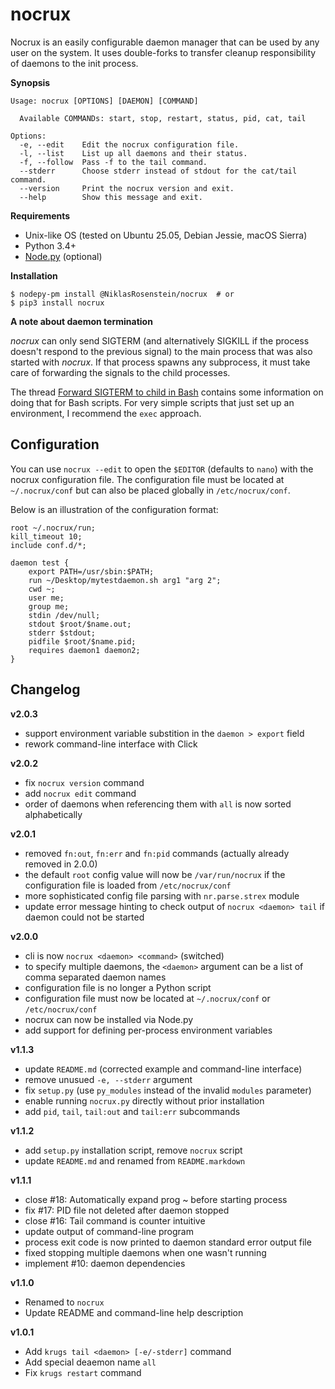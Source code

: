 # nocrux

Nocrux is an easily configurable daemon manager that can be used by any user
on the system. It uses double-forks to transfer cleanup responsibility of
daemons to the init process.

__Synopsis__

```
Usage: nocrux [OPTIONS] [DAEMON] [COMMAND]

  Available COMMANDs: start, stop, restart, status, pid, cat, tail

Options:
  -e, --edit    Edit the nocrux configuration file.
  -l, --list    List up all daemons and their status.
  -f, --follow  Pass -f to the tail command.
  --stderr      Choose stderr instead of stdout for the cat/tail command.
  --version     Print the nocrux version and exit.
  --help        Show this message and exit.
```

__Requirements__

- Unix-like OS (tested on Ubuntu 25.05, Debian Jessie, macOS Sierra)
- Python 3.4+
- [Node.py] (optional)

[Node.py]: https://github.com/nodepy/nodepy

__Installation__

    $ nodepy-pm install @NiklasRosenstein/nocrux  # or
    $ pip3 install nocrux

__A note about daemon termination__

*nocrux* can only send SIGTERM (and alternatively SIGKILL if the process
doesn't respond to the previous signal) to the main process that was also
started with *nocrux*. If that process spawns any subprocess, it must take
care of forwarding the signals to the child processes.

The thread [Forward SIGTERM to child in Bash][0] contains some information on
doing that for Bash scripts. For very simple scripts that just set up an
environment, I recommend the `exec` approach.

  [0]: http://unix.stackexchange.com/q/146756/73728

## Configuration

You can use `nocrux --edit` to open the `$EDITOR` (defaults to `nano`) with
the nocrux configuration file. The configuration file must be located at
`~/.nocrux/conf` but can also be placed globally in `/etc/nocrux/conf`.

Below is an illustration of the configuration format:

    root ~/.nocrux/run;
    kill_timeout 10;
    include conf.d/*;

    daemon test {
        export PATH=/usr/sbin:$PATH;
        run ~/Desktop/mytestdaemon.sh arg1 "arg 2";
        cwd ~;
        user me;
        group me;
        stdin /dev/null;
        stdout $root/$name.out;
        stderr $stdout;
        pidfile $root/$name.pid;
        requires daemon1 daemon2;
    }

## Changelog

__v2.0.3__

- support environment variable substition in the `daemon > export` field
- rework command-line interface with Click

__v2.0.2__

- fix `nocrux version` command
- add `nocrux edit` command
- order of daemons when referencing them with `all` is now sorted alphabetically

__v2.0.1__

* removed `fn:out`, `fn:err` and `fn:pid` commands (actually already removed in 2.0.0)
* the default `root` config value will now be `/var/run/nocrux` if the
  configuration file is loaded from `/etc/nocrux/conf`
* more sophisticated config file parsing with `nr.parse.strex` module
* update error message hinting to check output of `nocrux <daemon> tail` if
  daemon could not be started

__v2.0.0__

* cli is now `nocrux <daemon> <command>` (switched)
* to specify multiple daemons, the `<daemon>` argument can be a list of
  comma separated daemon names
* configuration file is no longer a Python script
* configuration file must now be located at `~/.nocrux/conf` or
  `/etc/nocrux/conf`
* nocrux can now be installed via Node.py
* add support for defining per-process environment variables

__v1.1.3__

* update `README.md` (corrected example and command-line interface)
* remove unusued `-e, --stderr` argument
* fix `setup.py` (use `py_modules` instead of the invalid `modules` parameter)
* enable running `nocrux.py` directly without prior installation
* add `pid`, `tail`, `tail:out` and `tail:err` subcommands

__v1.1.2__

* add `setup.py` installation script, remove `nocrux` script
* update `README.md` and renamed from `README.markdown`

__v1.1.1__

* close #18: Automatically expand prog ~ before starting process
* fix #17: PID file not deleted after daemon stopped
* close #16: Tail command is counter intuitive
* update output of command-line program
* process exit code is now printed to daemon standard error output file
* fixed stopping multiple daemons when one wasn't running
* implement #10: daemon dependencies

__v1.1.0__

* Renamed to `nocrux`
* Update README and command-line help description

__v1.0.1__

* Add `krugs tail <daemon> [-e/-stderr]` command
* Add special deaemon name `all`
* Fix `krugs restart` command
